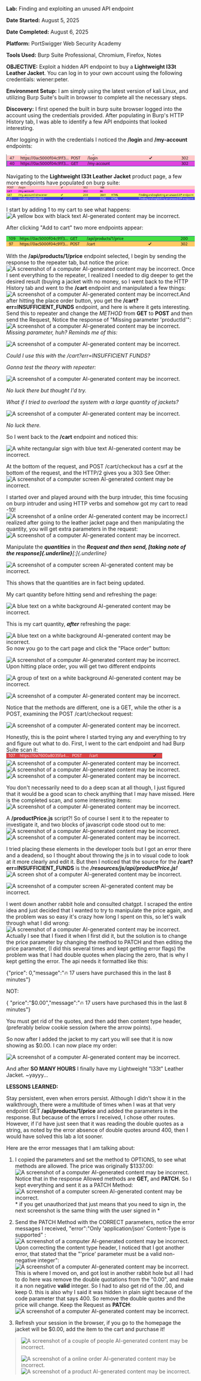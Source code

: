 **Lab:** Finding and exploiting an unused API endpoint

**Date Started:** August 5, 2025

**Date Completed:** August 6, 2025

**Platform:** PortSwigger Web Security Academy

**Tools Used:** Burp Suite Professional, Chromium, Firefox, Notes

**OBJECTIVE:** Exploit a hidden API endpoint to buy a **Lightweight l33t
Leather Jacket**. You can log in to your own account using the following
credentials: wiener:peter.

**Environment Setup:** I am simply using the latest version of kali
Linux, and utilizing Burp Suite's built in browser to complete all the
necessary steps.

**Discovery:** I first opened the built in burp suite browser logged
into the account using the credentials provided. After populating in
Burp's HTTP History tab, I was able to identify a few API endpoints that
looked interesting.

After logging in with the credentials I noticed the **/login** and
**/my-account** endpoints:

![](images/image1.png)

Navigating to the **Lightweight l33t Leather Jacket** product page, a
few more endpoints have populated on burp suite:
![](images/image2.png)

I start by adding 1 to my cart to see what happens: ![A yellow box with
black text AI-generated content may be
incorrect.](images/image3.png)

After clicking "Add to cart" two more endpoints appear:

![](images/image4.png)

With the **/api/products/1/price** endpoint selected, I begin by sending
the response to the repeater tab, but notice the price: ![A screenshot
of a computer AI-generated content may be
incorrect.](images/image5.png)
Once I sent everything to the repeater, I
realized I needed to dig deeper to get the desired result (buying a
jacket with no money, so I went back to the HTTP History tab and went to
the **/cart** endpoint and manipulated a few things: ![A screenshot of a
computer AI-generated content may be
incorrect.](images/image6.png)And after hitting the place order button,
you get the **/cart?err=INSUFFICIENT_FUNDS** endpoint, and here is where
it gets interesting. Send this to repeater and change the *METHOD* from
**GET** to **POST** and then send the Request, Notice the response of
"Missing parameter 'productId'": ![A screenshot of a computer
AI-generated content may be
incorrect.](images/image7.png)
*Missing parameter, huh? Reminds me of
this:*

![A screenshot of a computer AI-generated content may be
incorrect.](images/image8.png)

*Could I use this with the /cart?err=INSUFFICIENT FUNDS?*

*Gonna test the theory with repeater:*

![A screenshot of a computer AI-generated content may be
incorrect.](images/image9.png)

*No luck there but thought I'd try.*

*What if I tried to overload the system with a large quantity of
jackets?*

![A screenshot of a computer AI-generated content may be
incorrect.](images/image10.png)

*No luck there.*

So I went back to the **/cart** endpoint and noticed this:

![A white rectangular sign with blue text AI-generated content may be
incorrect.](images/image11.png)

At the bottom of the request, and POST /cart/checkout has a csrf at the
bottom of the request, and the HTTP/2 gives you a 303 See Other: ![A
screenshot of a computer screen AI-generated content may be
incorrect.](images/image12.png)

I started over and played around with the burp intruder, this time
focusing on burp intruder and using HTTP verbs and somehow got my cart
to read -10! ![A screenshot of a online order AI-generated content may
be
incorrect.](images/image13.png)I realized after going to the leather jacket page and
then manipulating the quantity, you will get extra parameters in the
request: ![A screenshot of a computer AI-generated content may be
incorrect.](images/image14.png)

Manipulate the ***quantities*** in the ***Request and then send, [taking
note of the response]{.underline}**[:]{.underline}*

![A screenshot of a computer screen AI-generated content may be
incorrect.](images/image15.png)

This shows that the quantities are in fact being updated.

My cart quantity before hitting send and refreshing the page:

![A blue text on a white background AI-generated content may be
incorrect.](images/image16.png)

This is my cart quantity, ***after*** refreshing the page:

![A blue text on a white background AI-generated content may be
incorrect.](images/image17.png)
So now you go to the cart page and click the "Place order" button:

![A screenshot of a computer AI-generated content may be
incorrect.](images/image18.png)\
Upon hitting place order, you will get two different endpoints

![A group of text on a white background AI-generated content may be
incorrect.](images/image19.png)

![A screenshot of a computer AI-generated content may be
incorrect.](images/image20.png)

Notice that the methods are different, one is a GET, while the other is
a POST, examining the POST /cart/checkout request:

![A screenshot of a computer AI-generated content may be
incorrect.](images/image21.png)

Honestly, this is the point where I started trying any and everything to
try and figure out what to do. First, I went to the cart endpoint and
had Burp Suite scan it:
![](images/image22.png) ![A screenshot of a computer
AI-generated content may be
incorrect.](images/image23.png) ![A screenshot of a computer AI-generated
content may be
incorrect.](images/image24.png) ![A screenshot of a computer AI-generated
content may be
incorrect.](images/image25.png)

You don't necessarily need to do a deep scan at all though, I just
figured that it would be a good scan to check anything that I may have
missed. Here is the completed scan, and some interesting items: ![A
screenshot of a computer AI-generated content may be
incorrect.](images/image26.png)

A **/productPrice.js** script?! So of course I sent it to the repeater
to investigate it, and two blocks of javascript code stood out to me:
![A screenshot of a computer AI-generated content may be
incorrect.](images/image27.png) ![A screenshot of a computer AI-generated
content may be
incorrect.](images/image28.png)

I tried placing these elements in the developer tools but I got an error
there and a deadend, so I thought about throwing the js in to visual
code to look at it more clearly and edit it. But then I noticed that the
source for the **/cart?err=INSUFFICIENT_FUNDS** is the
***/resources/js/api/productPrice.js!*** ![A screen shot of a computer
AI-generated content may be
incorrect.](images/image29.png)

![A screenshot of a computer screen AI-generated content may be
incorrect.](images/image30.png)

I went down another rabbit hole and consulted chatgpt. I scraped the
entire idea and just decided that I wanted to try to manipulate the
price again, and the problem was so easy it's crazy how long I spent on
this, so let's walk through what I did wrong: ![A screenshot of a
computer AI-generated content may be
incorrect.](images/image31.png)Actually I see that I fixed it when I first
did it, but the solution is to change the price parameter by changing
the method to PATCH and then editing the price parameter, (I did this
several times and kept getting error flags) the problem was that I had
double quotes when placing the zero, that is why I kept getting the
error. The api needs it formatted like this:

{\"price\": 0,\"message\":\"&#x1F525; 17 users have purchased this in
the last 8 minutes\"}

NOT:

{ \"price\":\"\$0.00\",\"message\":\"&#x1F525; 17 users have purchased
this in the last 8 minutes\"}

You must get rid of the quotes, and then add then content type header,
(preferably below cookie session (where the arrow points).

So now after I added the jacket to my cart you will see that it is now
showing as \$0.00. I can now place my order:

![A screenshot of a computer AI-generated content may be
incorrect.](images/image32.png)

And after **SO MANY HOURS** I finally have my Lightweight "l33t" Leather
Jacket. \~yayyy...

**LESSONS LEARNED:**

Stay persistent, even when errors persist. Although I didn't show it in
the walkthrough, there were a multitude of times when I was at that very
endpoint GET **/api/products/1/price** and added the parameters in the
response. But because of the errors I received, I chose other routes.
However, if I'd have just seen that it was reading the double quotes as
a string, as noted by the error absence of double quotes around 400,
then I would have solved this lab a lot sooner.

Here are the error messages that I am talking about:

1.  I copied the parameters and set the method to OPTIONS, to see what
    methods are allowed. The price was originally \$1337.00: ![A
    screenshot of a computer AI-generated content may be
    incorrect.](images/image33.png)Notice that in the response Allowed
    methods are **GET,** and **PATCH.** So I kept everything and sent it
    as a PATCH Method: ![A screenshot of a computer screen AI-generated
    content may be
    incorrect.](images/image34.png) \* if you get unauthorized that just
    means that you need to sign in, the next screenshot is the same
    thing with the user signed in \*

2.  Send the PATCH Method with the CORRECT parameters, notice the error
    messages I received, \"error\":\"Only \'application/json\'
    Content-Type is supported\" :![A screenshot of a computer
    AI-generated content may be
    incorrect.](images/image35.png)Upon correcting the content type
    header, I noticed that I got another error, that stated that the
    "'price' parameter must be a valid non-negative integer": ![A
    screenshot of a computer AI-generated content may be
    incorrect.](images/image36.png)This is where I moved on, and got lost
    in another rabbit hole but all I had to do here was remove the
    double quotations from the "0.00", and make it a non negative
    **valid** integer. So I had to also get rid of the .00, and keep 0.
    this is also why I said it was hidden in plain sight because of the
    code parameter that says 400. So remove the double quotes and the
    price will change. Keep the Request as **PATCH**: ![A screenshot of
    a computer AI-generated content may be
    incorrect.](images/image37.png)

3.  Refresh your session in the browser, if you go to the homepage the
    jacket will be \$0.00, add the item to the cart and purchase it!

> ![A screenshot of a couple of people AI-generated content may be
> incorrect.](images/image38.png)
>
> ![A screenshot of a online order AI-generated content may be
> incorrect.](images/image39.png) ![A screenshot of a product
> AI-generated content may be
> incorrect.](images/image40.png)




